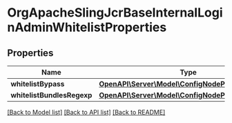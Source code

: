 # OrgApacheSlingJcrBaseInternalLoginAdminWhitelistProperties

## Properties
Name | Type | Description | Notes
------------ | ------------- | ------------- | -------------
**whitelistBypass** | [**OpenAPI\Server\Model\ConfigNodePropertyBoolean**](ConfigNodePropertyBoolean.md) |  | [optional] 
**whitelistBundlesRegexp** | [**OpenAPI\Server\Model\ConfigNodePropertyString**](ConfigNodePropertyString.md) |  | [optional] 

[[Back to Model list]](../README.md#documentation-for-models) [[Back to API list]](../README.md#documentation-for-api-endpoints) [[Back to README]](../README.md)


